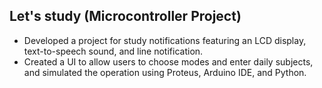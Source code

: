 <!-- # micro-project
Arduino UNO R3 project simulation on Proteus 8 and control with Python GUI
## download full project 
https://drive.google.com/drive/folders/1OY2yN-UMKz5lS8ZUthJF_aGqEr5WzoW4?usp=share_link -->
## Let's study (Microcontroller Project)
+ Developed a project for study notifications featuring an LCD display, text-to-speech sound, and line notification.<br>
+ Created a UI to allow users to choose modes and enter daily subjects, and simulated the operation using Proteus, Arduino IDE, and Python.
